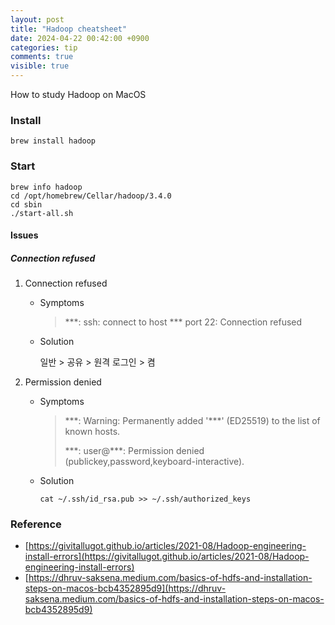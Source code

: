 ```yaml
---
layout: post
title: "Hadoop cheatsheet"
date: 2024-04-22 00:42:00 +0900
categories: tip
comments: true
visible: true
---
```

How to study Hadoop on MacOS

### Install
```
brew install hadoop
```

### Start
```
brew info hadoop
cd /opt/homebrew/Cellar/hadoop/3.4.0
cd sbin
./start-all.sh
```

#### Issues
##### Connection refused
1. Connection refused
    * Symptoms
        > \*\*\*: ssh: connect to host \*\*\* port 22: Connection refused
    
    * Solution
        
        일반 > 공유 > 원격 로그인 > 켬
        
2. Permission denied 
    * Symptoms
        > \*\*\*: Warning: Permanently added '\*\*\*' (ED25519) to the list of known hosts.
        >
        > \*\*\*: user@\*\*\*: Permission denied (publickey,password,keyboard-interactive).

    * Solution
        ```
        cat ~/.ssh/id_rsa.pub >> ~/.ssh/authorized_keys
        ```

### Reference
* [https://givitallugot.github.io/articles/2021-08/Hadoop-engineering-install-errors](https://givitallugot.github.io/articles/2021-08/Hadoop-engineering-install-errors)
* [https://dhruv-saksena.medium.com/basics-of-hdfs-and-installation-steps-on-macos-bcb4352895d9](https://dhruv-saksena.medium.com/basics-of-hdfs-and-installation-steps-on-macos-bcb4352895d9)